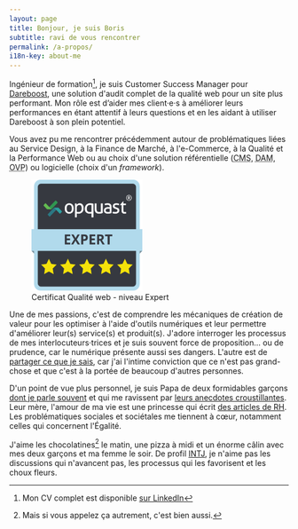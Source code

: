 ```yaml
---
layout: page
title: Bonjour, je suis Boris
subtitle: ravi de vous rencontrer
permalink: /a-propos/
i18n-key: about-me
---
```


Ingénieur de formation[^1], je suis <span lang="en">Customer Success Manager</span> pour [Dareboost](https://www.dareboost.com/ "Analyse de site Web, Test de Performance et Audit qualité - DareBoost"), une solution d'audit complet de la qualité web pour un site plus performant. Mon rôle est d’aider mes client·e·s à améliorer leurs performances en étant attentif à leurs questions et en les aidant à utiliser Dareboost à son plein potentiel.

Vous avez pu me rencontrer précédemment autour de problématiques liées au Service Design, à la Finance de Marché, à l'e-Commerce, à la Qualité et la Performance Web ou au choix d'une solution référentielle (<abbr lang="en" title="Content Management System">CMS</abbr>, <abbr lang="en" title="Digital Asset Management">DAM</abbr>, <abbr lang="en" title="Online Video Platform">OVP</abbr>) ou logicielle (choix d'un <em lang="en">framework</em>).

<figure>
  <a href="https://certified.opquast.com/certificate/V085B7/"><img role="img" src="/assets/images/shared/issuer_v085b7.svg" width="200" height="200" alt="Un certificat OpQuast composé de 5 étoiles, avec écrit &quote;Expert&quote;"></a>
  <figcaption>Certificat Qualité web - niveau Expert</figcaption>
</figure>

Une de mes passions, c'est de comprendre les mécaniques de création de valeur
pour les optimiser à l'aide d'outils numériques et leur permettre d'améliorer
leur(s) service(s) et produit(s). J'adore interroger les processus de mes
interlocuteurs·trices et je suis souvent force de proposition… ou de prudence,
car le numérique présente aussi ses dangers. L'autre est de
[partager ce que je sais](/a-propos/partage/), car j'ai l'intime conviction que
ce n'est pas grand-chose et que c'est à la portée de beaucoup d'autres
personnes.

D'un point de vue plus personnel, je suis Papa de deux formidables garçons
[dont je parle souvent](/confs/mon-pire-client-a-cinq-ans/ 'Mon pire client a cinq ans | Boris Schapira')
et qui me ravissent par [leurs anecdotes croustillantes](/papa/). Leur mère,
l'amour de ma vie est une princesse qui écrit
[des articles de RH](http://libelilou.github.io/ 'Princesse RH'). Les
problématiques sociales et sociétales me tiennent à cœur, notamment celles qui
concernent l'Égalité.

J'aime les chocolatines[^choc] le matin, une pizza à midi et un énorme câlin
avec mes deux garçons et ma femme le soir. De profil
[INTJ](https://fr.wikipedia.org/wiki/INTJ), je n'aime pas les discussions qui
n'avancent pas, les processus qui les favorisent et les choux fleurs.

[^choc]: Mais si vous appelez ça autrement, c'est bien aussi.
[^1]: Mon CV complet est disponible [sur LinkedIn](https://www.linkedin.com/in/borisschapira/?locale=fr_FR 'CV de Boris SCHAPIRA sur LinkedIn')
